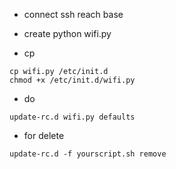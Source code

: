 * connect ssh reach base 

* create python wifi.py

* cp 

```
cp wifi.py /etc/init.d
chmod +x /etc/init.d/wifi.py
```

* do

```
update-rc.d wifi.py defaults
```

* for delete

```
update-rc.d -f yourscript.sh remove
```
